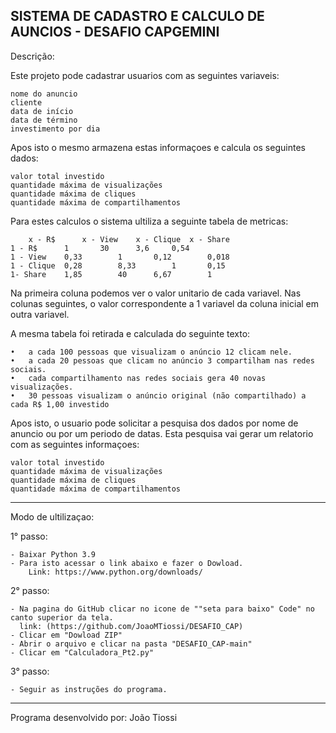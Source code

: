 SISTEMA DE CADASTRO E CALCULO DE AUNCIOS - DESAFIO CAPGEMINI
----------

Descrição:

Este projeto pode cadastrar usuarios com as seguintes variaveis:

	nome do anuncio
	cliente
	data de início
	data de término
	investimento por dia

Apos isto o mesmo armazena estas informaçoes e calcula os seguintes dados:

	valor total investido
	quantidade máxima de visualizações
	quantidade máxima de cliques
	quantidade máxima de compartilhamentos

Para estes calculos o sistema ultiliza a seguinte tabela de metricas:


		x - R$		x - View	x - Clique	x - Share
	1 - R$		1		30		3,6		0,54
	1 - View	0,33		1		0,12		0,018
	1 - Clique	0,28		8,33		1		0,15
	1- Share	1,85		40		6,67		1

Na primeira coluna podemos ver o valor unitario de cada variavel.
Nas colunas seguintes, o valor correspondente a 1 variavel da coluna inicial em outra variavel.

A mesma tabela foi retirada e calculada do seguinte texto:

	•	a cada 100 pessoas que visualizam o anúncio 12 clicam nele.
	•	a cada 20 pessoas que clicam no anúncio 3 compartilham nas redes sociais.
	•	cada compartilhamento nas redes sociais gera 40 novas visualizações.
	•	30 pessoas visualizam o anúncio original (não compartilhado) a cada R$ 1,00 investido

Apos isto, o usuario pode solicitar a pesquisa dos dados por nome de anuncio ou por um periodo de datas.
Esta pesquisa vai gerar um relatorio com as seguintes informaçoes:

	valor total investido
	quantidade máxima de visualizações
	quantidade máxima de cliques
	quantidade máxima de compartilhamentos

---------
Modo de ultilizaçao:

1° passo:

	- Baixar Python 3.9
	- Para isto acessar o link abaixo e fazer o Dowload.
		Link: https://www.python.org/downloads/ 

2° passo:

	- Na pagina do GitHub clicar no icone de ""seta para baixo" Code" no canto superior da tela.
	  link: (https://github.com/JoaoMTiossi/DESAFIO_CAP)
	- Clicar em "Dowload ZIP"
	- Abrir o arquivo e clicar na pasta "DESAFIO_CAP-main"
	- Clicar em "Calculadora_Pt2.py"


3° passo:

	- Seguir as instruções do programa.


--------
Programa desenvolvido por:
João Tiossi
	
